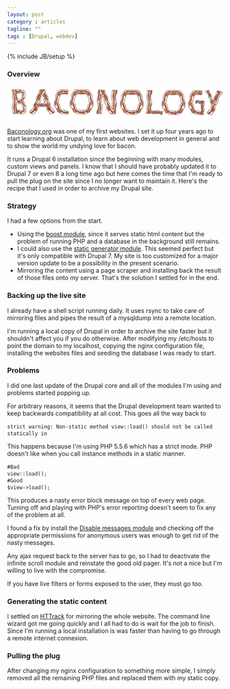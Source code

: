 ```yaml
---
layout: post
category : articles
tagline: ""
tags : [Drupal, webdev]
---
```

{% include JB/setup %}

### Overview
![Baconology.org](/assets/img/baconology/baconology.png)

[Baconology.org](http://baconology.org) was one of my first websites. I set it up four years ago to start learning about
Drupal, to learn about web development in general and to show the world my undying love for bacon.

It runs a Drupal 6 installation since the beginning with many modules, custom views and panels.
I know that I should have probably updated it to Drupal 7 or even 8 a long time ago but here comes the time that I'm
ready to pull the plug on the site since I no longer want to maintain it. Here's the recipe that I used in order to
archive my Drupal site.

### Strategy

I had a few options from the start.

- Using the [boost module](https://www.drupal.org/project/boost), since it serves static html content but the problem of
running PHP and a database in the background still remains.
- I could also use the [static generator module](https://www.drupal.org/project/static). This seemed perfect but it's
only compatible with Drupal 7. My site is too customized for a major version update to be a possibility in the present
scenario.
- Mirroring the content using a page scraper and installing back the result of those files onto my server.
That's the solution I settled for in the end.


### Backing up the live site
I already have a shell script running daily. It uses rsync to take care of mirroring files and pipes the result of a
mysqldump into a remote location.

I'm running a local copy of Drupal in order to archive the site faster but it shouldn't affect you if you do otherwise.
After modifying my /etc/hosts to point the domain to my localhost, copying the nginx configuration file,
installing the websites files and seeding the database I was ready to start.

### Problems
I did one last update of the Drupal core and all of the modules I'm using and problems started popping up.

For arbitrary reasons, it seems that the Drupal development team wanted to keep backwards compatibility at all cost. This
goes all the way back to

    strict warning: Non-static method view::load() should not be called statically in

This happens because I'm using PHP 5.5.6 which has a strict mode. PHP doesn't like when you call instance methods
in a static manner.

    #Bad
    view::load();
    #Good
    $view->load();

This produces a nasty error block message on top of every web page. Turning off and playing with PHP's error reporting
doesn't seem to fix any of the problem at all.

I found a fix by install the [Disable messages module](https://www.drupal.org/project/disable_messages) and checking off
 the appropriate permissions for anonymous users was enough to get rid of the nasty messages.

Any ajax request back to the server has to go, so I had to deactivate the infinite scroll module and reinstate the good
old pager. It's not a nice but I'm willing to live with the compromise.

If you have live filters or forms exposed to the user, they must go too.

### Generating the static content

I settled on [HTTrack](http://www.httrack.com/) for mirroring the whole website. The command line wizard got me going
quickly and I all had to do is wait for the job to finish. Since I'm running a local installation is was faster than
having to go through a remote internet connexion.

### Pulling the plug
After changing my nginx configuration to something more simple, I simply removed all the remaining PHP files
and replaced them with my static copy.


